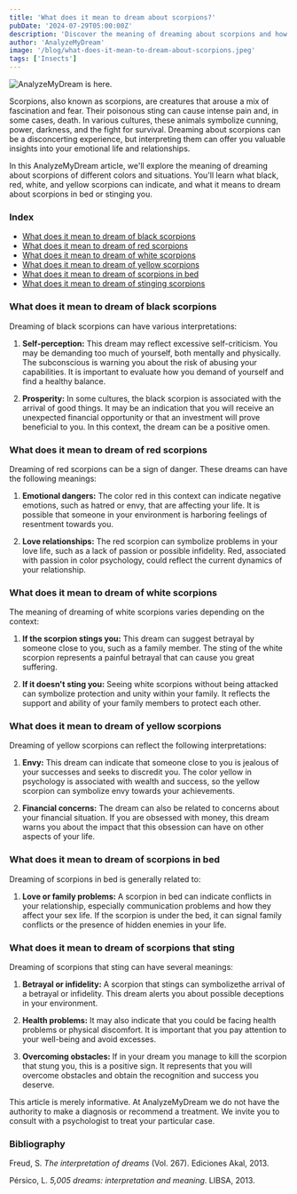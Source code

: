 ```yaml
---
title: 'What does it mean to dream about scorpions?'
pubDate: '2024-07-29T05:00:00Z'
description: 'Discover the meaning of dreaming about scorpions and how these dreams can reflect your emotions, concerns, and personal relationships.'
author: 'AnalyzeMyDream'
image: '/blog/what-does-it-mean-to-dream-about-scorpions.jpeg'
tags: ['Insects']
---
```


![AnalyzeMyDream is here.](/blog/what-does-it-mean-to-dream-about-scorpions.jpeg)

Scorpions, also known as scorpions, are creatures that arouse a mix of fascination and fear. Their poisonous sting can cause intense pain and, in some cases, death. In various cultures, these animals symbolize cunning, power, darkness, and the fight for survival. Dreaming about scorpions can be a disconcerting experience, but interpreting them can offer you valuable insights into your emotional life and relationships.

In this AnalyzeMyDream article, we'll explore the meaning of dreaming about scorpions of different colors and situations. You'll learn what black, red, white, and yellow scorpions can indicate, and what it means to dream about scorpions in bed or stinging you.

### Index

- [What does it mean to dream of black scorpions](#what-does-it-mean-to-dream-of-black-scorpions)
- [What does it mean to dream of red scorpions](#what-does-it-mean-to-dream-of-red-scorpions)
- [What does it mean to dream of white scorpions](#what-does-it-mean-to-dream-of-white-scorpions)
- [What does it mean to dream of yellow scorpions](#what-does-it-mean-to-dream-of-yellow-scorpions)
- [What does it mean to dream of scorpions in bed](#what-does-it-mean-to-dream-of-scorpions-in-bed)
- [What does it mean to dream of stinging scorpions](#what-does-it-mean-to-dream-of-stinging-scorpions)

### What does it mean to dream of black scorpions

Dreaming of black scorpions can have various interpretations:

1. **Self-perception:** This dream may reflect excessive self-criticism. You may be demanding too much of yourself, both mentally and physically. The subconscious is warning you about the risk of abusing your capabilities. It is important to evaluate how you demand of yourself and find a healthy balance.

2. **Prosperity:** In some cultures, the black scorpion is associated with the arrival of good things. It may be an indication that you will receive an unexpected financial opportunity or that an investment will prove beneficial to you. In this context, the dream can be a positive omen.

### What does it mean to dream of red scorpions

Dreaming of red scorpions can be a sign of danger. These dreams can have the following meanings:

1. **Emotional dangers:** The color red in this context can indicate negative emotions, such as hatred or envy, that are affecting your life. It is possible that someone in your environment is harboring feelings of resentment towards you.

2. **Love relationships:** The red scorpion can symbolize problems in your love life, such as a lack of passion or possible infidelity. Red, associated with passion in color psychology, could reflect the current dynamics of your relationship.

### What does it mean to dream of white scorpions

The meaning of dreaming of white scorpions varies depending on the context:

1. **If the scorpion stings you:** This dream can suggest betrayal by someone close to you, such as a family member. The sting of the white scorpion represents a painful betrayal that can cause you great suffering.

2. **If it doesn't sting you:** Seeing white scorpions without being attacked can symbolize protection and unity within your family. It reflects the support and ability of your family members to protect each other.

### What does it mean to dream of yellow scorpions

Dreaming of yellow scorpions can reflect the following interpretations:

1. **Envy:** This dream can indicate that someone close to you is jealous of your successes and seeks to discredit you. The color yellow in psychology is associated with wealth and success, so the yellow scorpion can symbolize envy towards your achievements.

2. **Financial concerns:** The dream can also be related to concerns about your financial situation. If you are obsessed with money, this dream warns you about the impact that this obsession can have on other aspects of your life.

### What does it mean to dream of scorpions in bed

Dreaming of scorpions in bed is generally related to:

1. **Love or family problems:** A scorpion in bed can indicate conflicts in your relationship, especially communication problems and how they affect your sex life. If the scorpion is under the bed, it can signal family conflicts or the presence of hidden enemies in your life.

### What does it mean to dream of scorpions that sting

Dreaming of scorpions that sting can have several meanings:

1. **Betrayal or infidelity:** A scorpion that stings can symbolizethe arrival of a betrayal or infidelity. This dream alerts you about possible deceptions in your environment.

2. **Health problems:** It may also indicate that you could be facing health problems or physical discomfort. It is important that you pay attention to your well-being and avoid excesses.

3. **Overcoming obstacles:** If in your dream you manage to kill the scorpion that stung you, this is a positive sign. It represents that you will overcome obstacles and obtain the recognition and success you deserve.

This article is merely informative. At AnalyzeMyDream we do not have the authority to make a diagnosis or recommend a treatment. We invite you to consult with a psychologist to treat your particular case.

### Bibliography

Freud, S. *The interpretation of dreams* (Vol. 267). Ediciones Akal, 2013.

Pérsico, L. *5,005 dreams: interpretation and meaning*. LIBSA, 2013.
